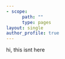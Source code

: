 ```yaml
---
- scope:
      path: ""
      type: pages
layout: single
author_profile: true
---
```

hi, this isnt here